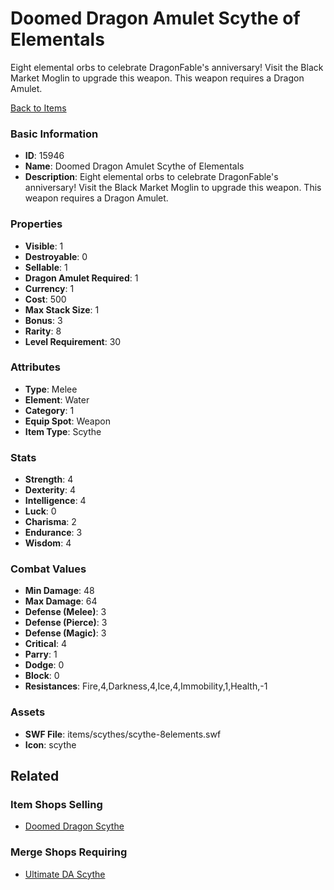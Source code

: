 # Doomed Dragon Amulet Scythe of Elementals

Eight elemental orbs to celebrate DragonFable's anniversary! Visit the Black Market Moglin to upgrade this weapon. This weapon requires a Dragon Amulet.

[Back to Items](../items.md)

### Basic Information

- **ID**: 15946
- **Name**: Doomed Dragon Amulet Scythe of Elementals
- **Description**: Eight elemental orbs to celebrate DragonFable&#039;s anniversary! Visit the Black Market Moglin to upgrade this weapon. This weapon requires a Dragon Amulet.

### Properties

- **Visible**: 1
- **Destroyable**: 0
- **Sellable**: 1
- **Dragon Amulet Required**: 1
- **Currency**: 1
- **Cost**: 500
- **Max Stack Size**: 1
- **Bonus**: 3
- **Rarity**: 8
- **Level Requirement**: 30

### Attributes

- **Type**: Melee
- **Element**: Water
- **Category**: 1
- **Equip Spot**: Weapon
- **Item Type**: Scythe

### Stats

- **Strength**: 4
- **Dexterity**: 4
- **Intelligence**: 4
- **Luck**: 0
- **Charisma**: 2
- **Endurance**: 3
- **Wisdom**: 4

### Combat Values

- **Min Damage**: 48
- **Max Damage**: 64
- **Defense (Melee)**: 3
- **Defense (Pierce)**: 3
- **Defense (Magic)**: 3
- **Critical**: 4
- **Parry**: 1
- **Dodge**: 0
- **Block**: 0
- **Resistances**: Fire,4,Darkness,4,Ice,4,Immobility,1,Health,-1

### Assets

- **SWF File**: items/scythes/scythe-8elements.swf
- **Icon**: scythe

## Related

### Item Shops Selling

- [Doomed Dragon Scythe](../item-shops/505-doomed-dragon-scythe.md)

### Merge Shops Requiring

- [Ultimate DA Scythe](../merge-shops/141-ultimate-da-scythe.md)

